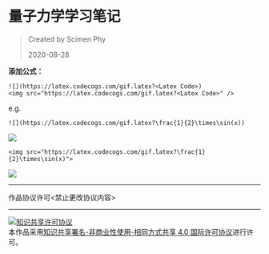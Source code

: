 # 量子力学学习笔记
> Created by Scimen Phy
> 
> 2020-08-28

**添加公式：**
```
![](https://latex.codecogs.com/gif.latex?<Latex Code>)
<img src="https://latex.codecogs.com/gif.latex?<Latex Code>" />
```
e.g.
```
![](https://latex.codecogs.com/gif.latex?\frac{1}{2}\times\sin(x))
```
![](https://latex.codecogs.com/gif.latex?\frac{1}{2}\times\sin(x))
```
<img src="https://latex.codecogs.com/gif.latex?\frac{1}{2}\times\sin(x)">
```
<img src="https://latex.codecogs.com/gif.latex?\frac{1}{2}\times\sin(x)">

***
作品协议许可<禁止更改协议内容>
***

<a rel="license" href="http://creativecommons.org/licenses/by-nc-sa/4.0/"><img alt="知识共享许可协议" style="border-width:0" src="https://i.creativecommons.org/l/by-nc-sa/4.0/88x31.png" /></a><br />本作品采用<a rel="license" href="http://creativecommons.org/licenses/by-nc-sa/4.0/">知识共享署名-非商业性使用-相同方式共享 4.0 国际许可协议</a>进行许可。